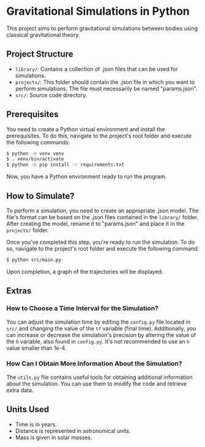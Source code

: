 # Gravitational Simulations in Python

This project aims to perform gravitational simulations between bodies using classical gravitational theory.

## Project Structure
- `library/`: Contains a collection of .json files that can be used for simulations.
- `projects/`: This folder should contain the .json file in which you want to perform simulations. The file must necessarily be named "params.json".
- `src/`: Source code directory.

## Prerequisites
You need to create a Python virtual environment and install the prerequisites. To do this, navigate to the project's root folder and execute the following commands:

```bash
$ python -m venv venv
$ . venv/bin/activate
$ python -m pip install -r requirements.txt
```

Now, you have a Python environment ready to run the program.

## How to Simulate?
To perform a simulation, you need to create an appropriate .json model. The file's format can be based on the .json files contained in the `library/` folder. After creating the model, rename it to "params.json" and place it in the `projects/` folder.

Once you've completed this step, you're ready to run the simulation. To do so, navigate to the project's root folder and execute the following command:

```bash
$ python src/main.py
```

Upon completion, a graph of the trajectories will be displayed.

## Extras

### How to Choose a Time Interval for the Simulation?
You can adjust the simulation time by editing the `config.py` file located in `src/` and changing the value of the `tf` variable (final time). Additionally, you can increase or decrease the simulation's precision by altering the value of the `h` variable, also found in `config.py`. It's not recommended to use an `h` value smaller than 1e-4.

### How Can I Obtain More Information About the Simulation?
The `utils.py` file contains useful tools for obtaining additional information about the simulation. You can use them to modify the code and retrieve extra data.

## Units Used
- Time is in years.
- Distance is represented in astronomical units.
- Mass is given in solar masses.